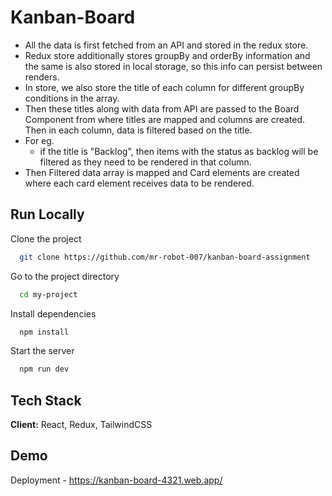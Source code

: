 
# Kanban-Board


- All the data is first fetched from an API and stored in the redux store.
- Redux store additionally stores groupBy and orderBy information and the same is also stored in local storage, so this info can persist between renders.
- In store, we also store the title of each column for different groupBy conditions in the array.
- Then these titles along with data from API are passed to the Board Component from where titles are mapped and columns are created. Then in each column, data is filtered based on the title.
- For eg.
  - if the title is "Backlog", then items with the status as backlog will be filtered as they need to be rendered in that column.
- Then Filtered data array is mapped and Card elements are created where each card element receives data to be rendered.
## Run Locally

Clone the project

```bash
  git clone https://github.com/mr-robot-007/kanban-board-assignment
```

Go to the project directory

```bash
  cd my-project
```

Install dependencies

```bash
  npm install
```

Start the server

```bash
  npm run dev
```


## Tech Stack

**Client:** React, Redux, TailwindCSS



## Demo

Deployment - https://kanban-board-4321.web.app/


      

  
